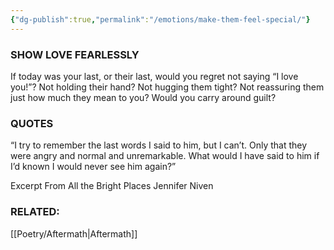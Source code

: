 ```yaml
---
{"dg-publish":true,"permalink":"/emotions/make-them-feel-special/"}
---
```


### SHOW LOVE FEARLESSLY 

If today was your last, or their last, would you regret not saying “I love you!”? Not holding their hand? Not hugging them tight? Not reassuring them just how much they mean to you?
Would you carry around guilt?

### QUOTES
“I try to remember the last words I said to him, but I can’t. Only that they were angry and normal and unremarkable. What would I have said to him if I’d known I would never see him again?”

Excerpt From
All the Bright Places
Jennifer Niven


### RELATED:

[[Poetry/Aftermath\|Aftermath]]
